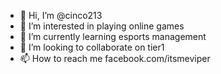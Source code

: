 - 👋 Hi, I’m @cinco213
- 👀 I’m interested in playing online games
- 🌱 I’m currently learning esports management
- 💞️ I’m looking to collaborate on tier1 
- 📫 How to reach me facebook.com/itsmeviper

<!---
cinco213/cinco213 is a ✨ special ✨ repository because its `README.md` (this file) appears on your GitHub profile.
You can click the Preview link to take a look at your changes.
--->
